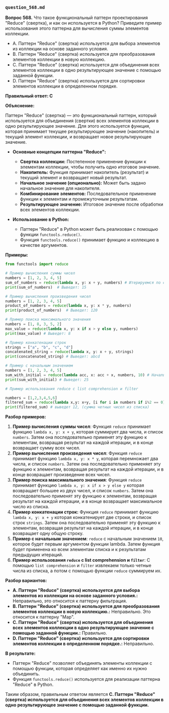 ### `question_568.md`

**Вопрос 568.** Что такое функциональный паттерн проектирования "Reduce" (свертка), и как он используется в Python? Приведите пример использования этого паттерна для вычисления суммы элементов коллекции.

-   A. Паттерн "Reduce" (свертка) используется для выбора элементов из коллекции на основе заданного условия.
-   B. Паттерн "Reduce" (свертка) используется для преобразования элементов коллекции в новую коллекцию.
-   C. Паттерн "Reduce" (свертка) используется для объединения всех элементов коллекции в одно результирующее значение с помощью заданной функции.
-   D. Паттерн "Reduce" (свертка) используется для сортировки элементов коллекции в определенном порядке.

**Правильный ответ: C**

**Объяснение:**

Паттерн "Reduce" (свертка) — это функциональный паттерн, который используется для объединения (свертки) всех элементов коллекции в одно результирующее значение. Для этого используется функция, которая принимает текущее результирующее значение (накопитель) и текущий элемент коллекции, и возвращает новое результирующее значение.

*   **Основные концепции паттерна "Reduce":**
    *   **Свертка коллекции:** Постепенное применение функции к элементам коллекции, чтобы получить одно итоговое значение.
    *   **Накопитель:** Функция принимает накопитель (результат) и текущий элемент и возвращает новый результат.
    *   **Начальное значение (опционально):** Может быть задано начальное значение для накопителя.
    *   **Комбинирование элементов:** Последовательное применение функции к элементам и промежуточным результатам.
    *   **Результирующее значение:** Итоговое значение после обработки всех элементов коллекции.

*   **Использование в Python:**
    *   Паттерн "Reduce" в Python может быть реализован с помощью функции `functools.reduce()`.
    *   Функция `functools.reduce()` принимает функцию и коллекцию в качестве аргументов.

**Примеры:**

```python
from functools import reduce

# Пример вычисления суммы чисел
numbers = [1, 2, 3, 4, 5]
sum_of_numbers = reduce(lambda x, y: x + y, numbers) # Итерируемся по списку, суммируя числа
print(sum_of_numbers)  # Выведет: 15

# Пример вычисления произведения чисел
numbers = [1, 2, 3, 4, 5]
product_of_numbers = reduce(lambda x, y: x * y, numbers)
print(product_of_numbers)  # Выведет: 120

# Пример поиска максимального значения
numbers = [1, 8, 3, 5, 2]
max_value = reduce(lambda x, y: x if x > y else y, numbers)
print(max_value) # Выведет: 8

# Пример конкатенации строк
strings = ["a", "b", "c", "d"]
concatenated_string = reduce(lambda x, y: x + y, strings)
print(concatenated_string) # Выведет: abcd

# Пример с начальным значением
numbers = [1, 2, 3, 4, 5]
sum_with_initial = reduce(lambda acc, x: acc + x, numbers, 10) # Начальное значение 10
print(sum_with_initial) # Выведет: 25

# Пример использования reduce с list comprehension и filter

numbers = [1,2,3,4,5,6]
filtered_sum = reduce(lambda x,y: x+y, [i for i in numbers if i%2 == 0], 0 )
print(filtered_sum) # выведет 12, (сумма четных чисел из списка)
```

**Разбор примеров:**
1. **Пример вычисления суммы чисел**: Функция  `reduce` принимает функцию `lambda x, y: x + y`,  которая суммирует два числа, и список `numbers`. Затем она последовательно применят эту функцию к элементам, возвращая результат на каждой итерации, и в конце возвращает сумму всех чисел.
2.  **Пример вычисления произведения чисел**: Функция  `reduce` принимает функцию `lambda x, y: x * y`,  которая перемножает два числа, и список `numbers`. Затем она последовательно применяет эту функцию к элементам, возвращая результат на каждой итерации, и в конце возвращает произведение всех чисел.
3.  **Пример поиска максимального значения**: Функция `reduce` принимает функцию `lambda x, y: x if x > y else y` которая возвращает большее из двух чисел, и список `numbers`. Затем она последовательно применят эту функцию к элементам, возвращая результат на каждой итерации, и в конце возвращает максимальное число из списка.
4.  **Пример конкатенации строк:** Функция  `reduce` принимает функцию `lambda x, y: x + y` которая конкатенирует две строки, и список строк `strings`. Затем она последовательно применят эту функцию к элементам, возвращая результат на каждой итерации, и в конце возвращает одну общую строку.
5. **Пример с начальным значением**: `reduce` с начальным значением `10`, которое будет первым аргументом функции lambda. Затем функция будет применена ко всем элементам списка и к результатам предыдущих итераций.
6. **Пример использования `reduce` с list comprehension и `filter`**: С помощью `list comprehension` и `filter` извлекаем только четные числа из списка, а потом с помощью функции `reduce` суммируем их.

**Разбор вариантов:**
*  **A. Паттерн "Reduce" (свертка) используется для выбора элементов из коллекции на основе заданного условия.:** Неправильно, это относится к паттерну фильтрация.
*  **B. Паттерн "Reduce" (свертка) используется для преобразования элементов коллекции в новую коллекцию.:** Неправильно. Это относится к паттерну "Map".
*   **C. Паттерн "Reduce" (свертка) используется для объединения всех элементов коллекции в одно результирующее значение с помощью заданной функции.:** Правильно.
*   **D. Паттерн "Reduce" (свертка) используется для сортировки элементов коллекции в определенном порядке.:** Неправильно.

**В результате:**
*  Паттерн "Reduce" позволяет объединять элементы коллекции с помощью функции, которая определяет как именно их нужно объединить.
*  Функция `functools.reduce()` используется для реализации паттерна "Reduce" в Python.

Таким образом, правильным ответом является **C. Паттерн "Reduce" (свертка) используется для объединения всех элементов коллекции в одно результирующее значение с помощью заданной функции.**
